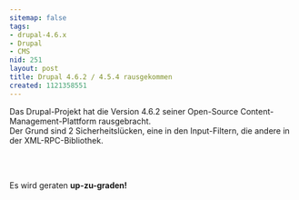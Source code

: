 ```yaml
---
sitemap: false
tags:
- drupal-4.6.x
- Drupal
- CMS
nid: 251
layout: post
title: Drupal 4.6.2 / 4.5.4 rausgekommen
created: 1121358551
---
```

<p>Das Drupal-Projekt hat die Version 4.6.2 seiner Open-Source Content-Management-Plattform rausgebracht.<br />
Der Grund sind 2 Sicherheitslücken, eine in den Input-Filtern, die andere in der XML-RPC-Bibliothek.</p><p>&nbsp;</p><p><br />Es wird geraten <strong>up-zu-graden!</strong> <br />

</p><p />

